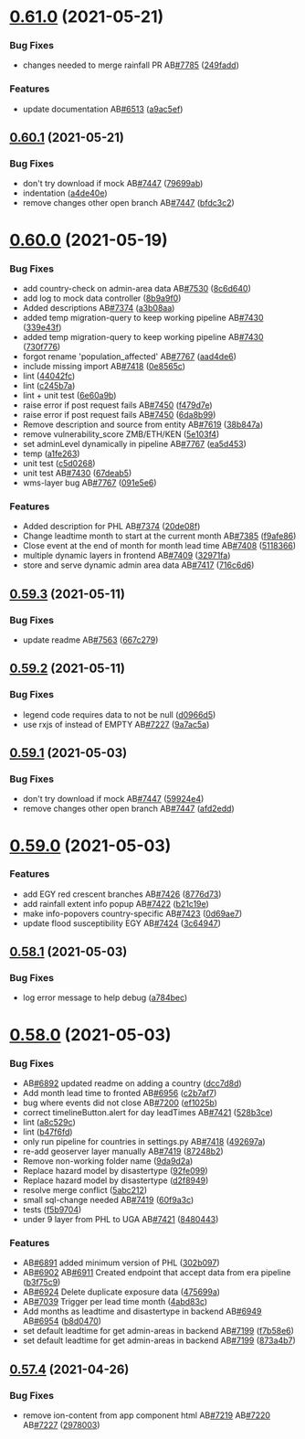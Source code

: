 # [0.61.0](https://github.com/rodekruis/IBF-system/compare/v0.60.1...v0.61.0) (2021-05-21)


### Bug Fixes

* changes needed to merge rainfall PR AB[#7785](https://github.com/rodekruis/IBF-system/issues/7785) ([249fadd](https://github.com/rodekruis/IBF-system/commit/249fadd07227c7c9d7e3666efc72b6acc954dd4b))


### Features

* update documentation AB[#6513](https://github.com/rodekruis/IBF-system/issues/6513) ([a9ac5ef](https://github.com/rodekruis/IBF-system/commit/a9ac5efbb4f88b33c9a0276f081f663b30b66adb))



## [0.60.1](https://github.com/rodekruis/IBF-system/compare/v0.60.0...v0.60.1) (2021-05-21)


### Bug Fixes

* don't try download if mock AB[#7447](https://github.com/rodekruis/IBF-system/issues/7447) ([79699ab](https://github.com/rodekruis/IBF-system/commit/79699abe2123bc87300a04098e0f8ca518b2e109))
* indentation ([a4de40e](https://github.com/rodekruis/IBF-system/commit/a4de40ef505c85d61abf7b0dcca177dd19b2eba8))
* remove changes other open branch AB[#7447](https://github.com/rodekruis/IBF-system/issues/7447) ([bfdc3c2](https://github.com/rodekruis/IBF-system/commit/bfdc3c21f769b280e46e3dbd774e632550c5c44f))



# [0.60.0](https://github.com/rodekruis/IBF-system/compare/v0.59.3...v0.60.0) (2021-05-19)


### Bug Fixes

* add country-check on admin-area data AB[#7530](https://github.com/rodekruis/IBF-system/issues/7530) ([8c6d640](https://github.com/rodekruis/IBF-system/commit/8c6d64021bf48d634e696cee71b7f8abd741ca01))
* add log to mock data controller ([8b9a9f0](https://github.com/rodekruis/IBF-system/commit/8b9a9f0118d24aa8901cebe8a68d7c38e3452630))
* Added descriptions AB[#7374](https://github.com/rodekruis/IBF-system/issues/7374) ([a3b08aa](https://github.com/rodekruis/IBF-system/commit/a3b08aaa04aafc242db5472bd7c034ac4240a8bd))
* added temp migration-query to keep working pipeline AB[#7430](https://github.com/rodekruis/IBF-system/issues/7430) ([339e43f](https://github.com/rodekruis/IBF-system/commit/339e43f69df43851e740056b19c6f8e10d003f9a))
* added temp migration-query to keep working pipeline AB[#7430](https://github.com/rodekruis/IBF-system/issues/7430) ([730f776](https://github.com/rodekruis/IBF-system/commit/730f7765effbc8685d304e41eff93e77fdf46816))
* forgot rename 'population_affected' AB[#7767](https://github.com/rodekruis/IBF-system/issues/7767) ([aad4de6](https://github.com/rodekruis/IBF-system/commit/aad4de654fca81de8547893f7fd65a68bc96ab6b))
* include missing import AB[#7418](https://github.com/rodekruis/IBF-system/issues/7418) ([0e8565c](https://github.com/rodekruis/IBF-system/commit/0e8565c1a0f404e0543525443c30a57cb69c3930))
* lint ([44042fc](https://github.com/rodekruis/IBF-system/commit/44042fc2981dae0c58c0611da56864f66916a8ce))
* lint ([c245b7a](https://github.com/rodekruis/IBF-system/commit/c245b7a1d083c8a0542944c1e73d9074f8274fa9))
* lint + unit test ([6e60a9b](https://github.com/rodekruis/IBF-system/commit/6e60a9bc0da93c5149a77cbe32c6bf13872af738))
* raise error if post request fails AB[#7450](https://github.com/rodekruis/IBF-system/issues/7450) ([f479d7e](https://github.com/rodekruis/IBF-system/commit/f479d7e3ab8a134cbf3f31c16fc8b2d2fb9be38f))
* raise error if post request fails AB[#7450](https://github.com/rodekruis/IBF-system/issues/7450) ([6da8b99](https://github.com/rodekruis/IBF-system/commit/6da8b99c4f915ef292422750eac781f9ce576edf))
* Remove description and source from entity AB[#7619](https://github.com/rodekruis/IBF-system/issues/7619) ([38b847a](https://github.com/rodekruis/IBF-system/commit/38b847a6e75f6a2daaebefc36e85c50fd6fd2ae8))
* remove vulnerability_score ZMB/ETH/KEN ([5e103f4](https://github.com/rodekruis/IBF-system/commit/5e103f407ddf46e03b9db87404e09a98aed1eb81))
* set adminLevel dynamically in pipeline AB[#7767](https://github.com/rodekruis/IBF-system/issues/7767) ([ea5d453](https://github.com/rodekruis/IBF-system/commit/ea5d45355c492185b5c3aac2639f558239b3ced4))
* temp ([a1fe263](https://github.com/rodekruis/IBF-system/commit/a1fe26385ea8e50c726dd46821e9b99b5add44e7))
* unit test ([c5d0268](https://github.com/rodekruis/IBF-system/commit/c5d026872763bb4ea53d315e88e2893cb44a9aff))
* unit test AB[#7430](https://github.com/rodekruis/IBF-system/issues/7430) ([67deab5](https://github.com/rodekruis/IBF-system/commit/67deab5111bada6693edd1b55860516d4e9edf93))
* wms-layer bug AB[#7767](https://github.com/rodekruis/IBF-system/issues/7767) ([091e5e6](https://github.com/rodekruis/IBF-system/commit/091e5e650a38f450c137b13788a9cd64fc8b6fd4))


### Features

* Added description for PHL AB[#7374](https://github.com/rodekruis/IBF-system/issues/7374) ([20de08f](https://github.com/rodekruis/IBF-system/commit/20de08f9d3ce9dbc41b22635f0a1adb1308ff8fc))
* Change leadtime month to start at the current month AB[#7385](https://github.com/rodekruis/IBF-system/issues/7385) ([f9afe86](https://github.com/rodekruis/IBF-system/commit/f9afe86695fe269712e51e13dcc172b7a3d5d8aa))
* Close event at the end of month for month lead time AB[#7408](https://github.com/rodekruis/IBF-system/issues/7408) ([5118366](https://github.com/rodekruis/IBF-system/commit/51183668415e62c4d7e683ec84f8b89e1fafeacf))
* multiple dynamic layers in frontend AB[#7409](https://github.com/rodekruis/IBF-system/issues/7409) ([32971fa](https://github.com/rodekruis/IBF-system/commit/32971fa3b5f6d42a2915f2f9e1484d63f0a3bae6))
* store and serve dynamic admin area data AB[#7417](https://github.com/rodekruis/IBF-system/issues/7417) ([716c6d6](https://github.com/rodekruis/IBF-system/commit/716c6d6c17d4c73a90b9937fc5580d066dd7a189))



## [0.59.3](https://github.com/rodekruis/IBF-system/compare/v0.59.2...v0.59.3) (2021-05-11)


### Bug Fixes

* update readme AB[#7563](https://github.com/rodekruis/IBF-system/issues/7563) ([667c279](https://github.com/rodekruis/IBF-system/commit/667c2799c2a24cd032280900bc8b1a6242431cd9))



## [0.59.2](https://github.com/rodekruis/IBF-system/compare/v0.59.1...v0.59.2) (2021-05-11)


### Bug Fixes

* legend code requires data to not be null ([d0966d5](https://github.com/rodekruis/IBF-system/commit/d0966d5760d1b766c6fe2edc87ecc3b4077cf478))
* use rxjs of instead of EMPTY AB[#7227](https://github.com/rodekruis/IBF-system/issues/7227) ([9a7ac5a](https://github.com/rodekruis/IBF-system/commit/9a7ac5afccffacf0568ed78f15e708be4a4df7a9))



## [0.59.1](https://github.com/rodekruis/IBF-system/compare/v0.59.0...v0.59.1) (2021-05-03)


### Bug Fixes

* don't try download if mock AB[#7447](https://github.com/rodekruis/IBF-system/issues/7447) ([59924e4](https://github.com/rodekruis/IBF-system/commit/59924e42f702921963a4c4638e4a567711d4d86c))
* remove changes other open branch AB[#7447](https://github.com/rodekruis/IBF-system/issues/7447) ([afd2edd](https://github.com/rodekruis/IBF-system/commit/afd2edd49158fc9bbc4cb5e1de84c2c846076e02))



# [0.59.0](https://github.com/rodekruis/IBF-system/compare/v0.58.1...v0.59.0) (2021-05-03)


### Features

* add EGY red crescent branches AB[#7426](https://github.com/rodekruis/IBF-system/issues/7426) ([8776d73](https://github.com/rodekruis/IBF-system/commit/8776d7383c4478e44ee17f3c1c8796a66829d93d))
* add rainfall extent info popup AB[#7422](https://github.com/rodekruis/IBF-system/issues/7422) ([b21c19e](https://github.com/rodekruis/IBF-system/commit/b21c19e179f726cfd8ab33e2fc56f4c45d484a84))
* make info-popovers country-specific AB[#7423](https://github.com/rodekruis/IBF-system/issues/7423) ([0d69ae7](https://github.com/rodekruis/IBF-system/commit/0d69ae78fedbf85861f8c7274f2aacf2b0045eaf))
* update flood susceptibility EGY AB[#7424](https://github.com/rodekruis/IBF-system/issues/7424) ([3c64947](https://github.com/rodekruis/IBF-system/commit/3c6494738505be3a2bb3b35cf6e1d6df2941a2ca))



## [0.58.1](https://github.com/rodekruis/IBF-system/compare/v0.58.0...v0.58.1) (2021-05-03)


### Bug Fixes

* log error message to help debug ([a784bec](https://github.com/rodekruis/IBF-system/commit/a784bec52b08d10993dc14405ba4db117d412d27))



# [0.58.0](https://github.com/rodekruis/IBF-system/compare/v0.57.4...v0.58.0) (2021-05-03)


### Bug Fixes

* AB[#6892](https://github.com/rodekruis/IBF-system/issues/6892) updated readme on adding a country ([dcc7d8d](https://github.com/rodekruis/IBF-system/commit/dcc7d8d81f8a42614b85b814f96ac8cdbb7d4ab8))
* Add month lead time to fronted AB[#6956](https://github.com/rodekruis/IBF-system/issues/6956) ([c2b7af7](https://github.com/rodekruis/IBF-system/commit/c2b7af798a3253990d8407f263a3859d975b9584))
* bug where events did not close AB[#7200](https://github.com/rodekruis/IBF-system/issues/7200) ([ef1025b](https://github.com/rodekruis/IBF-system/commit/ef1025b19d701726c83c6d7ef5bdd3558f3c0705))
* correct timelineButton.alert for day leadTimes AB[#7421](https://github.com/rodekruis/IBF-system/issues/7421) ([528b3ce](https://github.com/rodekruis/IBF-system/commit/528b3ce7b208ec773fb74b9c5d6e4b301f895428))
* lint ([a8c529c](https://github.com/rodekruis/IBF-system/commit/a8c529c0f2391fae192caf40484501aa3e8b1c4e))
* lint ([b47f6fd](https://github.com/rodekruis/IBF-system/commit/b47f6fdac76dbc230cc4bfd2cd01f8eb700b5177))
* only run pipeline for countries in settings.py AB[#7418](https://github.com/rodekruis/IBF-system/issues/7418) ([492697a](https://github.com/rodekruis/IBF-system/commit/492697acdc8fcd9723c16f7a6b3b63adb02ad2a6))
* re-add geoserver layer manually AB[#7419](https://github.com/rodekruis/IBF-system/issues/7419) ([87248b2](https://github.com/rodekruis/IBF-system/commit/87248b2ff1927ccadbc191c53f2cf7bcb498dab8))
* Remove non-working folder name ([9da9d2a](https://github.com/rodekruis/IBF-system/commit/9da9d2ac7226c7b54f8a4ad324d2d53cfb54c5d2))
* Replace hazard model by disastertype ([92fe099](https://github.com/rodekruis/IBF-system/commit/92fe099e4eec856d6714c472711893d8d48b5316))
* Replace hazard model by disastertype ([d2f8949](https://github.com/rodekruis/IBF-system/commit/d2f89499626b6c842457fe878d48480ceffed50e))
* resolve merge conflict ([5abc212](https://github.com/rodekruis/IBF-system/commit/5abc212cda19ff2f8be04c47c58ef704a43ae69d))
* small sql-change needed AB[#7419](https://github.com/rodekruis/IBF-system/issues/7419) ([60f9a3c](https://github.com/rodekruis/IBF-system/commit/60f9a3c2f372290df29f748eed84f941951d975c))
* tests ([f5b9704](https://github.com/rodekruis/IBF-system/commit/f5b97047e289cfa39487910ce33450325692ae97))
* under 9 layer from PHL to UGA AB[#7421](https://github.com/rodekruis/IBF-system/issues/7421) ([8480443](https://github.com/rodekruis/IBF-system/commit/8480443537b797986db1c81c605d6a4717c3fad7))


### Features

* AB[#6891](https://github.com/rodekruis/IBF-system/issues/6891) added minimum version of PHL ([302b097](https://github.com/rodekruis/IBF-system/commit/302b0974db2219bdd96d4271b5d9b8ac78de4fa2))
* AB[#6902](https://github.com/rodekruis/IBF-system/issues/6902) AB[#6911](https://github.com/rodekruis/IBF-system/issues/6911) Created endpoint that accept data from era pipeline ([b3f75c9](https://github.com/rodekruis/IBF-system/commit/b3f75c9fd11aaae7f27665ebbf160fb599e8d5d5))
* AB[#6924](https://github.com/rodekruis/IBF-system/issues/6924) Delete duplicate exposure data ([475699a](https://github.com/rodekruis/IBF-system/commit/475699a2996d913e1927a66f7deb95b87a93ea72))
* AB[#7039](https://github.com/rodekruis/IBF-system/issues/7039) Trigger per lead time month ([4abd83c](https://github.com/rodekruis/IBF-system/commit/4abd83c9c619934a609ef1004c81da5233ec81c0))
* Add months as leadtime and disastertype  in backend AB[#6949](https://github.com/rodekruis/IBF-system/issues/6949) AB[#6954](https://github.com/rodekruis/IBF-system/issues/6954) ([b8d0470](https://github.com/rodekruis/IBF-system/commit/b8d04709d93e55e63934b291c26c0f89242da26e))
* set default leadtime for get admin-areas in backend AB[#7199](https://github.com/rodekruis/IBF-system/issues/7199) ([f7b58e6](https://github.com/rodekruis/IBF-system/commit/f7b58e6f9ebab74df57d6fd3ce19bb079da9d404))
* set default leadtime for get admin-areas in backend AB[#7199](https://github.com/rodekruis/IBF-system/issues/7199) ([873a4b7](https://github.com/rodekruis/IBF-system/commit/873a4b75401f805ff24da73703a15b6023282d39))



## [0.57.4](https://github.com/rodekruis/IBF-system/compare/v0.57.3...v0.57.4) (2021-04-26)


### Bug Fixes

* remove ion-content from app component html AB[#7219](https://github.com/rodekruis/IBF-system/issues/7219) AB[#7220](https://github.com/rodekruis/IBF-system/issues/7220) AB[#7227](https://github.com/rodekruis/IBF-system/issues/7227) ([2978003](https://github.com/rodekruis/IBF-system/commit/2978003ac8a022f3882cff4cacdd53a9d932020e))



